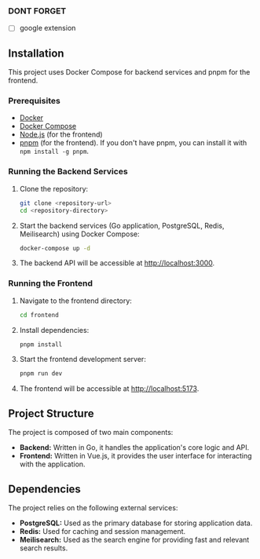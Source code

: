 ### DONT FORGET
- [ ] google extension

## Installation

This project uses Docker Compose for backend services and pnpm for the frontend.

### Prerequisites

*   [Docker](https://docs.docker.com/get-docker/)
*   [Docker Compose](https://docs.docker.com/compose/install/)
*   [Node.js](https://nodejs.org/) (for the frontend)
*   [pnpm](https://pnpm.io/) (for the frontend). If you don't have pnpm, you can install it with `npm install -g pnpm`.

### Running the Backend Services

1.  Clone the repository:
    ```bash
    git clone <repository-url>
    cd <repository-directory>
    ```
2.  Start the backend services (Go application, PostgreSQL, Redis, Meilisearch) using Docker Compose:
    ```bash
    docker-compose up -d
    ```
3.  The backend API will be accessible at [http://localhost:3000](http://localhost:3000).

### Running the Frontend

1.  Navigate to the frontend directory:
    ```bash
    cd frontend
    ```
2.  Install dependencies:
    ```bash
    pnpm install
    ```
3.  Start the frontend development server:
    ```bash
    pnpm run dev
    ```
4.  The frontend will be accessible at [http://localhost:5173](http://localhost:5173).

## Project Structure

The project is composed of two main components:

*   **Backend:** Written in Go, it handles the application's core logic and API.
*   **Frontend:** Written in Vue.js, it provides the user interface for interacting with the application.

## Dependencies

The project relies on the following external services:

*   **PostgreSQL:** Used as the primary database for storing application data.
*   **Redis:** Used for caching and session management.
*   **Meilisearch:** Used as the search engine for providing fast and relevant search results.